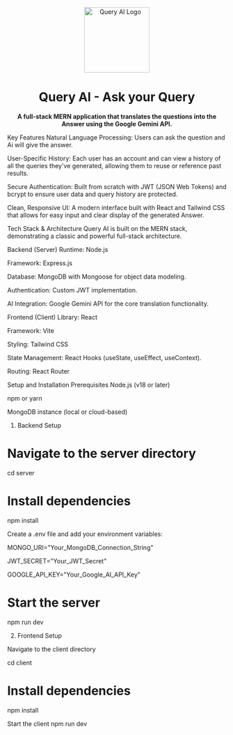 <div align="center">
<img src="https://i.imgur.com/your-queryai-logo.png" alt="Query AI Logo" width="150" />
<h1>Query AI - Ask your Query</h1>
<p>
<strong>A full-stack MERN application that translates the questions into the Answer using the Google Gemini API.</strong>
</p>
<p>
</p>
</div>

<div align="center">

</div>

Key Features
Natural Language Processing: Users can ask the question and Ai will give the answer.


User-Specific History: Each user has an account and can view a history of all the queries they've generated, allowing them to reuse or reference past results.

Secure Authentication: Built from scratch with JWT (JSON Web Tokens) and bcrypt to ensure user data and query history are protected.

Clean, Responsive UI: A modern interface built with React and Tailwind CSS that allows for easy input and clear display of the generated Answer.


Tech Stack & Architecture
Query AI is built on the MERN stack, demonstrating a classic and powerful full-stack architecture.

Backend (Server)
Runtime: Node.js

Framework: Express.js

Database: MongoDB with Mongoose for object data modeling.

Authentication: Custom JWT implementation.

AI Integration: Google Gemini API for the core translation functionality.

Frontend (Client)
Library: React

Framework: Vite

Styling: Tailwind CSS

State Management: React Hooks (useState, useEffect, useContext).

Routing: React Router

Setup and Installation
Prerequisites
Node.js (v18 or later)

npm or yarn

MongoDB instance (local or cloud-based)

1. Backend Setup
# Navigate to the server directory
cd server

# Install dependencies
npm install

 Create a .env file and add your environment variables:
 
 MONGO_URI="Your_MongoDB_Connection_String"
 
 JWT_SECRET="Your_JWT_Secret"
 
 GOOGLE_API_KEY="Your_Google_AI_API_Key"

# Start the server
npm run dev

2. Frontend Setup

Navigate to the client directory

cd client

# Install dependencies
npm install

Start the client
npm run dev
